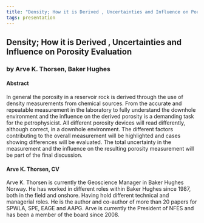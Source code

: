 ```yaml
---
title: "Density; How it is Derived , Uncertainties and Influence on Porosity Evaluation (Arve K. Thorsen, Baker Hughes )"
tags: presentation 
---
```



		
<h2>
Density;  How it is Derived , Uncertainties and Influence on Porosity Evaluation
</h2>

 



		
<h3>
by Arve K. Thorsen, Baker Hughes
</h3>

 



		
<h4>
Abstract
</h4>



		

		
<p>
In general the porosity in a reservoir rock is derived through the use of density measurements from chemical sources. From the accurate and repeatable measurement in the laboratory to fully understand the downhole environment and the influence on the derived porosity is a demanding task for the petrophysicist. All different porosity devices will read differently, although correct, in a downhole environment. The different factors contributing to the overall measurement will be highlighted and cases showing differences will be evaluated. The total uncertainty in the measurement and the influence on the resulting porosity measurement will be part of the final discussion.  

</p>





		
<h4>
Arve K. Thorsen, CV
</h4>





		
<p>
Arve K. Thorsen is currently the Geoscience Manager in Baker Hughes Norway. He has worked in different roles within Baker Hughes since 1987, both in the field and onshore. Having hold different technical and managerial roles. He is the author and co-author of more than 20 papers for SPWLA, SPE, EAGE and AAPG.  Arve is currently the President of NFES and has been a member of the board since 2008.
</p>



		

